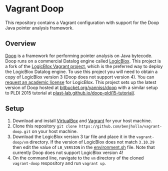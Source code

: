 # Vagrant Doop
This repository contains a Vagrant configuration with support for the Doop Java pointer analysis framework.

## Overview
[Doop](http://doop.program-analysis.org) is a framework for performing pointer analysis on Java bytecode. Doop runs on a commercial Datalog engine called [LogicBlox](http://www.logicblox.com/). This project is a fork of the [LogicBlox Vagrant project](https://bitbucket.org/logicblox/lb-vagrant), which is the preferred way to deploy the LogicBlox Datalog engine. To use this project you will need to obtain a copy of LogicBlox version 3 (Doop does not support version 4).  You can [request an academic license](http://www.logicblox.com/learn/academic-license-request-form/) for LogicBlox. This project sets up the latest version of Doop hosted at [bitbucket.org/yanniss/doop](https://bitbucket.org/yanniss/doop) with a similar setup to PLDI 2015 tutorial at  [plast-lab.github.io/doop-pldi15-tutorial/](https://plast-lab.github.io/doop-pldi15-tutorial/).

## Setup
1. Download and install [VirtualBox](https://www.virtualbox.org/) and [Vagrant](http://www.vagrantup.com/) for your host machine.
2. Clone this repository `git clone https://github.com/benjholla/vagrant-doop.git` on your host machine.
3. Download the LogicBlox version 3 tar file and place it in the `vagrant-doop/vm` directory. If the version of LogicBlox does not match `3.10.29` then edit the value of `LB_VERSION` in the [environment.sh](https://github.com/benjholla/vagrant-doop/blob/master/vm/environment.sh) file. Note that currently Doop does not support LogicBlox version 4!
4. On the command line, navigate to the `vm` directory of the cloned `vagrant-doop` respository and run `vagrant up`.
